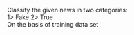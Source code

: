 Classify the given news in two categories:</br>
1> Fake
2> True
</br>
On the basis of training data set
